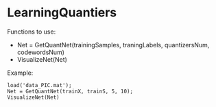 # LearningQuantiers

Functions to use:
* Net = GetQuantNet(trainingSamples, traningLabels, quantizersNum, codewordsNum)
* VisualizeNet(Net)

Example:
```
load('data_PIC.mat');
Net = GetQuantNet(trainX, trainS, 5, 10);
VisualizeNet(Net)
```

